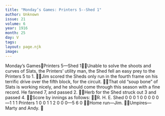 ```yaml
---
title: "Monday’s Games: Printers 5--Shed 1"
author: Unknown
issue: 21
volume: 6
year: 1916
month: 25
day: V
tags:
layout: page.njk
image:
---
```

Monday’s GamesPrinters 5—Shed 1Unable to solve the shoots and curves of Slats, the Printers’ utility man, the Shed fell an easy prey to the Printers 5 to 1. Jim scored the Sheds only run in the fourth frame on his terrific drive over the fifth block, for the circuit. That old “soup bone” of Slats is working nicely, and he should come through this season with a fine record. He fanned 7, and passed 2. Herb for the Shed struck out 3 and passed 4. Score by innings as follows: R. H. E. Shed 0 0 0 1 0 0 0 0 0—1 1 1 Printers 1 0 0 1 1 2 0 0 0—5 6 0 Home run—Jim. Umpires—Marty and Andy. 
